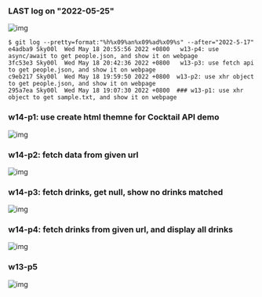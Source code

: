 ### LAST log on "2022-05-25"

![img](w13-log.png)

```
$ git log --pretty=format:"%h%x09%an%x09%ad%x09%s" --after="2022-5-17"
e4adba9 Sky00l  Wed May 18 20:55:56 2022 +0800   w13-p4: use async/await to get people.json, and show it on webpage
3fc53e3 Sky00l  Wed May 18 20:42:36 2022 +0800   w13-p3: use fetch api to get people.json, and show it on webpage
c9eb217 Sky00l  Wed May 18 19:59:50 2022 +0800  w13-p2: use xhr object to get people.json, and show it on webpage
295a7ea Sky00l  Wed May 18 19:07:30 2022 +0800  ### w13-p1: use xhr object to get sample.txt, and show it on webpage
```

### w14-p1: use create html themne for Cocktail API demo

![img](w14-p1.png)

### w14-p2: fetch data from given url

![img](w14-p2.png)

### w14-p3: fetch drinks, get null, show no drinks matched

![img](w14-p3.png)

### w14-p4: fetch drinks from given url, and display all drinks

![img](w14-p4.png)

### w13-p5

![img](w13-p5.png)